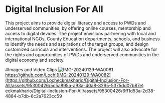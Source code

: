 # Digital Inclusion For All
This project aims to provide digital literacy and access to PWDs and underserved communities, by offering online courses, mentorship and access to digital devices. The project envisions partnering with local and international NGOs, County Education departments, schools, and business to identify the needs and aspirations of the target groups, and design customized curricula and interventions. The project will also advocate for the rights and opportunities of PWDs and underserved communities in the digital economy and society.

#Images and Video Clips
![IMG-20240129-WA0081](https://github.com/Locheckmakhario/Digital-Inclusion-For-All/assets/95300426/7fcfefae-bbca-441d-829a-9d8e5da68099)
https://github.com/Loch![IMG-20240129-WA0082](https://github.com/Locheckmakhario/Digital-Inclusion-For-All/assets/95300426/5c5a895a-a93a-40a8-8295-5375dd07b87e)
eckmakhario/Digital-Inclusion-For-All/assets/95300426/6ff1d53a-2d38-4884-b7db-6c2a7623cc59

